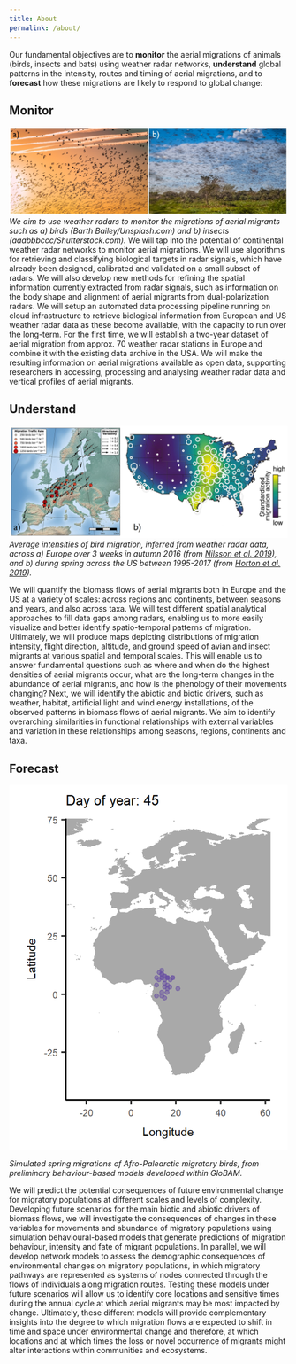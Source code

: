 ```yaml
---
title: About
permalink: /about/
---
```


Our fundamental objectives are to **monitor** the aerial migrations of animals (birds, insects and bats) using weather radar networks, **understand** global patterns in the intensity, routes and timing of aerial migrations, and to **forecast** how these migrations are likely to respond to global change:

## Monitor

![species](/assets/img/species_compressed.jpg)
_We aim to use weather radars to monitor the migrations of aerial migrants such as a) birds (Barth Bailey/Unsplash.com) and b) insects (aaabbbccc/Shutterstock.com)._
We will tap into the potential of continental weather radar networks to monitor aerial migrations. We will use algorithms for retrieving and classifying biological targets in radar signals, which have already been designed, calibrated and validated on a small subset of radars. We will also develop new methods for refining the spatial information currently extracted from radar signals, such as information on the body shape and alignment of aerial migrants from dual-polarization radars. We will setup an automated data processing pipeline running on cloud infrastructure to retrieve biological information from European and US weather radar data as these become available, with the capacity to run over the long-term. For the first time, we will establish a two-year dataset of aerial migration from approx. 70 weather radar stations in Europe and combine it with the existing data archive in the USA. We will make the resulting information on aerial migrations available as open data, supporting researchers in accessing, processing and analysing weather radar data and vertical profiles of aerial migrants.

## Understand

![biomass flows](/assets/img/biomass_flow_fig_cropped.png)
_Average intensities of bird migration, inferred from weather radar data, across a) Europe over 3 weeks in autumn 2016 (from [Nilsson et al. 2019](https://doi.org/10.1111/ecog.04003)), and b) during spring across the US between 1995-2017 (from [Horton et al. 2019](https://doi.org/10.1002/fee.2029))._

We will quantify the biomass flows of aerial migrants both in Europe and the US at a variety of scales: across regions and continents, between seasons and years, and also across taxa. We will test different spatial analytical approaches to fill data gaps among radars, enabling us to more easily visualize and better identify spatio-temporal patterns of migration. Ultimately, we will produce maps depicting distributions of migration intensity, flight direction, altitude, and ground speed of avian and insect migrants at various spatial and temporal scales. This will enable us to answer fundamental questions such as where and when do the highest densities of aerial migrants occur, what are the long-term changes in the abundance of aerial migrants, and how is the phenology of their movements changing? Next, we will identify the abiotic and biotic drivers, such as weather, habitat, artificial light and wind energy installations, of the observed patterns in biomass flows of aerial migrants. We aim to identify overarching similarities in functional relationships with external variables and variation in these relationships among seasons, regions, continents and taxa.

## Forecast

![simulation](/assets/img/Cuckoo_mean_sim_website.gif)

_Simulated spring migrations of Afro-Palearctic migratory birds, from preliminary behaviour-based models developed within GloBAM._

We will predict the potential consequences of future environmental change for migratory populations at different scales and levels of complexity. Developing future scenarios for the main biotic and abiotic drivers of biomass flows, we will investigate the consequences of changes in these variables for movements and abundance of migratory populations using simulation behavioural-based models that generate predictions of migration behaviour, intensity and fate of migrant populations. In parallel, we will develop network models to assess the demographic consequences of environmental changes on migratory populations, in which migratory pathways are represented as systems of nodes connected through the flows of individuals along migration routes. Testing these models under future scenarios will allow us to identify core locations and sensitive times during the annual cycle at which aerial migrants may be most impacted by change. Ultimately, these different models will provide complementary insights into the degree to which migration flows are expected to shift in time and space under environmental change and therefore, at which locations and at which times the loss or novel occurrence of migrants might alter interactions within communities and ecosystems.

